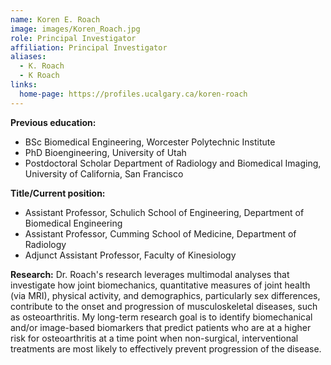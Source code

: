 ```yaml
---
name: Koren E. Roach
image: images/Koren_Roach.jpg
role: Principal Investigator
affiliation: Principal Investigator
aliases:
  - K. Roach
  - K Roach
links:
  home-page: https://profiles.ucalgary.ca/koren-roach
---
```

**Previous education:**
- BSc Biomedical Engineering, Worcester Polytechnic Institute
- PhD Bioengineering, University of Utah
- Postdoctoral Scholar Department of Radiology and Biomedical Imaging, University of California, San Francisco  

**Title/Current position:**
- Assistant Professor, Schulich School of Engineering, Department of Biomedical Engineering
- Assistant Professor, Cumming School of Medicine, Department of Radiology
- Adjunct Assistant Professor, Faculty of Kinesiology  

**Research:** 
Dr. Roach's research leverages multimodal analyses that investigate how joint biomechanics, quantitative measures of joint health (via MRI), physical activity, and demographics, particularly sex differences, contribute to the onset and progression of musculoskeletal diseases, such as osteoarthritis. My long-term research goal is to identify biomechanical and/or image-based biomarkers that predict patients who are at a higher risk for osteoarthritis at a time point when non-surgical, interventional treatments are most likely to effectively prevent progression of the disease.

